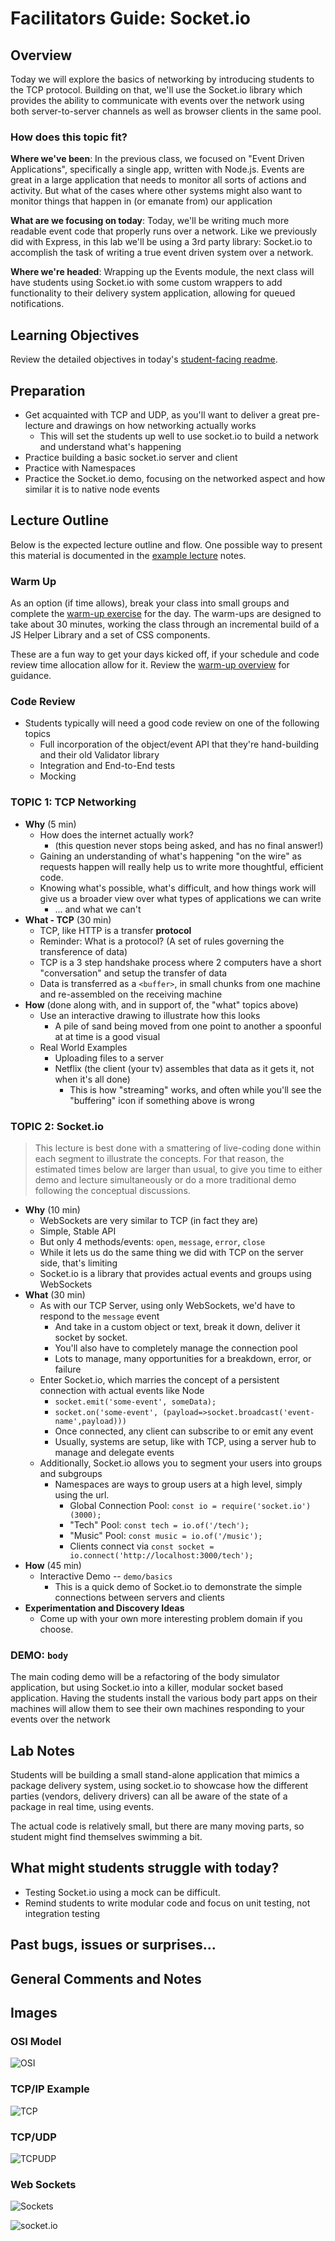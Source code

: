 # Facilitators Guide: Socket.io

## Overview

Today we will explore the basics of networking by introducing students to the TCP protocol. Building on that, we'll use the Socket.io library which provides the ability to communicate with events over the network using both server-to-server channels as well as browser clients in the same pool.

### How does this topic fit?

**Where we've been**:
In the previous class, we focused on "Event Driven Applications", specifically a single app, written with Node.js. Events are great in a large application that needs to monitor all sorts of actions and activity. But what of the cases where other systems might also want to monitor things that happen in (or emanate from) our application

**What are we focusing on today**:
Today, we'll be writing much more readable event code that properly runs over a network. Like we previously did with Express, in this lab we'll be using a 3rd party library: Socket.io to accomplish the task of writing a true event driven system over a network.

**Where we're headed**:
Wrapping up the Events module, the next class will have students using Socket.io with some custom wrappers to add functionality to their delivery system application, allowing for queued notifications.

## Learning Objectives

Review the detailed objectives in today's [student-facing readme](../README.md).

## Preparation

- Get acquainted with TCP and UDP, as you'll want to deliver a great pre-lecture and drawings on how networking actually works
  - This will set the students up well to use socket.io to build a network and understand what's happening
- Practice building a basic socket.io server and client
- Practice with Namespaces
- Practice the Socket.io demo, focusing on the networked aspect and how similar it is to native node events

## Lecture Outline

Below is the expected lecture outline and flow. One possible way to present this material is documented in the [example lecture](./LECTURE-EXAMPLE.md) notes.

### Warm Up

As an option (if time allows), break your class into small groups and complete the [warm-up exercise](../warm-up/README.md) for the day. The warm-ups are designed to take about 30 minutes, working the class through an incremental build of a JS Helper Library and a set of CSS components.

These are a fun way to get your days kicked off, if your schedule and code review time allocation allow for it. Review the [warm-up overview](../../warm-ups/README.md) for guidance.

### Code Review

- Students typically will need a good code review on one of the following topics
  - Full incorporation of the object/event API that they're hand-building and their old Validator library
  - Integration and End-to-End tests
  - Mocking

### TOPIC 1: TCP Networking

- **Why** (5 min)
  - How does the internet actually work?
    - (this question never stops being asked, and has no final answer!)
  - Gaining an understanding of what's happening "on the wire" as requests happen will really help us to write more thoughtful, efficient code.
  - Knowing what's possible, what's difficult, and how things work will give us a broader view over what types of applications we can write
    - ... and what we can't
- **What - TCP** (30 min)
  - TCP, like HTTP is a transfer **protocol**
  - Reminder: What is a protocol? (A set of rules governing the transference of data)
  - TCP is a 3 step handshake process where 2 computers have a short "conversation" and setup the transfer of data
  - Data is transferred as a `<buffer>`, in small chunks from one machine and re-assembled on the receiving machine
- **How** (done along with, and in support of, the "what" topics above)
  - Use an interactive drawing to illustrate how this looks
    - A pile of sand being moved from one point to another a spoonful at at time is a good visual
  - Real World Examples
    - Uploading files to a server
    - Netflix (the client (your tv) assembles that data as it gets it, not when it's all done)
      - This is how "streaming" works, and often while you'll see the "buffering" icon if something above is wrong

### TOPIC 2: Socket.io

> This lecture is best done with a smattering of live-coding done within each segment to illustrate the concepts. For that reason, the estimated times below are larger than usual, to give you time to either demo and lecture simultaneously or do a more traditional demo following the conceptual discussions.

- **Why** (10 min)
  - WebSockets are very similar to TCP (in fact they are)
  - Simple, Stable API
  - But only 4 methods/events: `open`, `message`, `error`, `close`
  - While it lets us do the same thing we did with TCP on the server side, that's limiting
  - Socket.io is a library that provides actual events and groups using WebSockets
- **What** (30 min)
  - As with our TCP Server, using only WebSockets, we'd have to respond to the `message` event
    - And take in a custom object or text, break it down, deliver it socket by socket.
    - You'll also have to completely manage the connection pool
    - Lots to manage, many opportunities for a breakdown, error, or failure
  - Enter Socket.io, which marries the concept of a persistent connection with actual events like Node
    - `socket.emit('some-event', someData);`
    - `socket.on('some-event', (payload=>socket.broadcast('event-name',payload)))`
    - Once connected, any client can subscribe to or emit any event
    - Usually, systems are setup, like with TCP, using a server hub to manage and delegate events
  - Additionally, Socket.io allows you to segment your users into groups and subgroups
    - Namespaces are ways to group users at a high level, simply using the url.
      - Global Connection Pool: `const io = require('socket.io')(3000);`
      - "Tech" Pool: `const tech = io.of('/tech');`
      - "Music" Pool: `const music = io.of('/music');`
      - Clients connect via `const socket = io.connect('http://localhost:3000/tech');`
- **How** (45 min)
  - Interactive Demo -- `demo/basics`
    - This is a quick demo of Socket.io to demonstrate the simple connections between servers and clients
- **Experimentation and Discovery Ideas**
  - Come up with your own more interesting problem domain if you choose.

### DEMO: `body`

The main coding demo will be a refactoring of the body simulator application, but using Socket.io into a killer, modular socket based application. Having the students install the various body part apps on their machines will allow them to see their own machines responding to your events over the network

## Lab Notes

Students will be building a small stand-alone application that mimics a package delivery system, using socket.io to showcase how the different parties (vendors, delivery drivers) can all be aware of the state of a package in real time, using events.

The actual code is relatively small, but there are many moving parts, so student might find themselves swimming a bit.

## What might students struggle with today?

- Testing Socket.io using a mock can be difficult.
- Remind students to write modular code and focus on unit testing, not integration testing

## Past bugs, issues or surprises...

## General Comments and Notes

## Images

### OSI Model

![OSI](./assets/osi.png)

### TCP/IP Example

![TCP](./assets/tcp-ip-example.png)

### TCP/UDP

![TCPUDP](./assets/tcp-udp.png)

### Web Sockets

![Sockets](./assets/web-sockets.png)

![socket.io](./assets/socket-server-connection.png)
